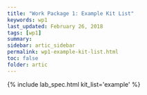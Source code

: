 ```yaml
---
title: "Work Package 1: Example Kit List"
keywords: wp1
last_updated: February 26, 2018
tags: [wp1]
summary:
sidebar: artic_sidebar
permalink: wp1-example-kit-list.html
toc: false 
folder: artic
---
```


{% include lab_spec.html kit_list='example' %}

